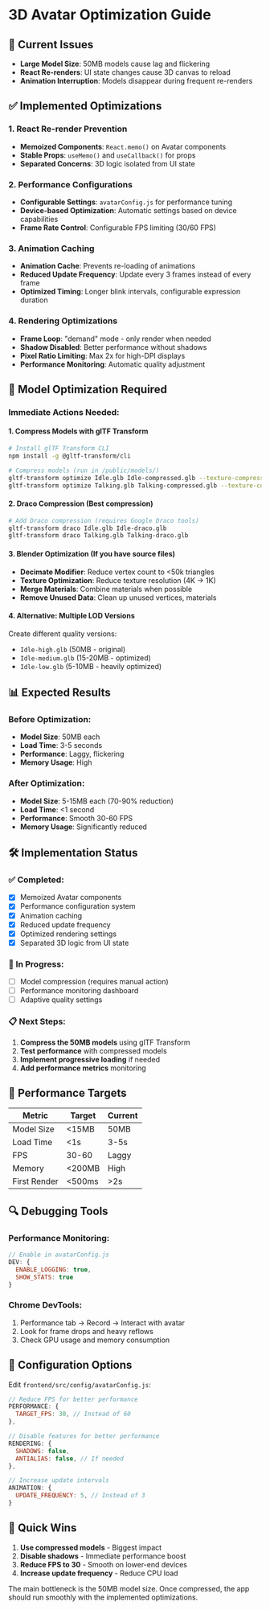 # 3D Avatar Optimization Guide

## 🚨 Current Issues
- **Large Model Size**: 50MB models cause lag and flickering
- **React Re-renders**: UI state changes cause 3D canvas to reload
- **Animation Interruption**: Models disappear during frequent re-renders

## ✅ Implemented Optimizations

### 1. React Re-render Prevention
- **Memoized Components**: `React.memo()` on Avatar components
- **Stable Props**: `useMemo()` and `useCallback()` for props
- **Separated Concerns**: 3D logic isolated from UI state

### 2. Performance Configurations
- **Configurable Settings**: `avatarConfig.js` for performance tuning
- **Device-based Optimization**: Automatic settings based on device capabilities
- **Frame Rate Control**: Configurable FPS limiting (30/60 FPS)

### 3. Animation Caching
- **Animation Cache**: Prevents re-loading of animations
- **Reduced Update Frequency**: Update every 3 frames instead of every frame
- **Optimized Timing**: Longer blink intervals, configurable expression duration

### 4. Rendering Optimizations
- **Frame Loop**: "demand" mode - only render when needed
- **Shadow Disabled**: Better performance without shadows
- **Pixel Ratio Limiting**: Max 2x for high-DPI displays
- **Performance Monitoring**: Automatic quality adjustment

## 🔧 Model Optimization Required

### Immediate Actions Needed:

#### 1. **Compress Models with glTF Transform**
```bash
# Install glTF Transform CLI
npm install -g @gltf-transform/cli

# Compress models (run in /public/models/)
gltf-transform optimize Idle.glb Idle-compressed.glb --texture-compress webp --texture-resize 1024
gltf-transform optimize Talking.glb Talking-compressed.glb --texture-compress webp --texture-resize 1024
```

#### 2. **Draco Compression** (Best compression)
```bash
# Add Draco compression (requires Google Draco tools)
gltf-transform draco Idle.glb Idle-draco.glb
gltf-transform draco Talking.glb Talking-draco.glb
```

#### 3. **Blender Optimization** (If you have source files)
- **Decimate Modifier**: Reduce vertex count to <50k triangles
- **Texture Optimization**: Reduce texture resolution (4K → 1K)
- **Merge Materials**: Combine materials when possible
- **Remove Unused Data**: Clean up unused vertices, materials

#### 4. **Alternative: Multiple LOD Versions**
Create different quality versions:
- `Idle-high.glb` (50MB - original)
- `Idle-medium.glb` (15-20MB - optimized)
- `Idle-low.glb` (5-10MB - heavily optimized)

## 📊 Expected Results

### Before Optimization:
- **Model Size**: 50MB each
- **Load Time**: 3-5 seconds
- **Performance**: Laggy, flickering
- **Memory Usage**: High

### After Optimization:
- **Model Size**: 5-15MB each (70-90% reduction)
- **Load Time**: <1 second
- **Performance**: Smooth 30-60 FPS
- **Memory Usage**: Significantly reduced

## 🛠️ Implementation Status

### ✅ Completed:
- [x] Memoized Avatar components
- [x] Performance configuration system
- [x] Animation caching
- [x] Reduced update frequency
- [x] Optimized rendering settings
- [x] Separated 3D logic from UI state

### 🔄 In Progress:
- [ ] Model compression (requires manual action)
- [ ] Performance monitoring dashboard
- [ ] Adaptive quality settings

### 📋 Next Steps:
1. **Compress the 50MB models** using glTF Transform
2. **Test performance** with compressed models
3. **Implement progressive loading** if needed
4. **Add performance metrics** monitoring

## 🎯 Performance Targets

| Metric | Target | Current |
|--------|--------|---------|
| Model Size | <15MB | 50MB |
| Load Time | <1s | 3-5s |
| FPS | 30-60 | Laggy |
| Memory | <200MB | High |
| First Render | <500ms | >2s |

## 🔍 Debugging Tools

### Performance Monitoring:
```javascript
// Enable in avatarConfig.js
DEV: {
  ENABLE_LOGGING: true,
  SHOW_STATS: true
}
```

### Chrome DevTools:
1. Performance tab → Record → Interact with avatar
2. Look for frame drops and heavy reflows
3. Check GPU usage and memory consumption

## 📝 Configuration Options

Edit `frontend/src/config/avatarConfig.js`:

```javascript
// Reduce FPS for better performance
PERFORMANCE: {
  TARGET_FPS: 30, // Instead of 60
},

// Disable features for better performance
RENDERING: {
  SHADOWS: false,
  ANTIALIAS: false, // If needed
},

// Increase update intervals
ANIMATION: {
  UPDATE_FREQUENCY: 5, // Instead of 3
}
```

## 🚀 Quick Wins

1. **Use compressed models** - Biggest impact
2. **Disable shadows** - Immediate performance boost
3. **Reduce FPS to 30** - Smooth on lower-end devices
4. **Increase update frequency** - Reduce CPU load

The main bottleneck is the 50MB model size. Once compressed, the app should run smoothly with the implemented optimizations.
